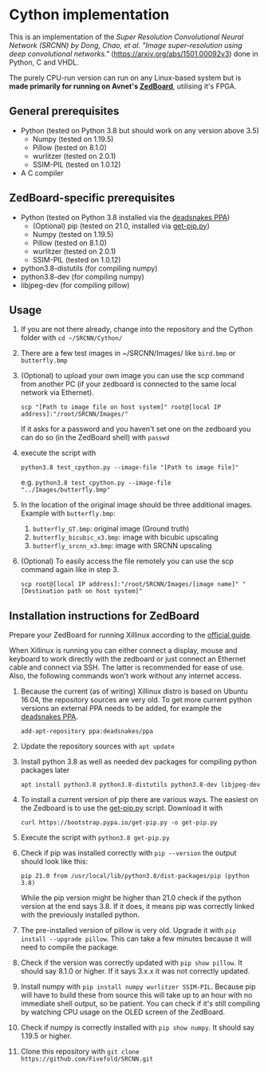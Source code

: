 # Cython implementation

This is an implementation of the *Super Resolution Convolutional Neural Network (SRCNN) by Dong, Chao, et al. "Image super-resolution using deep convolutional networks."* (https://arxiv.org/abs/1501.00092v3) done in Python, C and VHDL.

The purely CPU-run version can run on any Linux-based system but is **made primarily for running on Avnet's [ZedBoard](http://zedboard.org/product/zedboard)**, utilising it's FPGA. 

## General prerequisites

* Python (tested on Python 3.8 but should work on any version above 3.5)
  * Numpy (tested on 1.19.5)
  * Pillow (tested on 8.1.0)
  * wurlitzer (tested on 2.0.1)
  * SSIM-PIL (tested on 1.0.12)
* A C compiler

## ZedBoard-specific prerequisites

* Python (tested on Python 3.8 installed via the [deadsnakes PPA](https://launchpad.net/~deadsnakes/+archive/ubuntu/ppa))
  * (Optional) pip (tested on 21.0, installed via [get-pip.py](https://github.com/pypa/get-pip))
  * Numpy (tested on 1.19.5)
  * Pillow (tested on 8.1.0)
  * wurlitzer (tested on 2.0.1)
  * SSIM-PIL (tested on 1.0.12)
* python3.8-distutils (for compiling numpy)
* python3.8-dev (for compiling numpy)
* libjpeg-dev (for compiling pillow)

## Usage

1. If you are not there already, change into the repository and the Cython folder with `cd ~/SRCNN/Cython/` 
   
2. There are a few test images in ~/SRCNN/Images/ like `bird.bmp` or `butterfly.bmp`
3. (Optional) to upload your own image you can use the scp command from another PC (if your zedboard is connected to the same local network via Ethernet).
   
   `scp "[Path to image file on host system]" root@[local IP address]:"/root/SRCNN/Images/"`

   If it asks for a password and you haven't set one on the zedboard you can do so (in the ZedBoard shell) with `passwd`

4. execute the script with 
   
   `python3.8 test_cpython.py --image-file "[Path to image file]"`
   
   e.g. `python3.8 test_cpython.py --image-file "../Images/butterfly.bmp"`

5. In the location of the original image should be three additional images. Example with `butterfly.bmp`:
   1. `butterfly_GT.bmp`: original image (Ground truth)
   2. `butterfly_bicubic_x3.bmp`: image with bicubic upscaling
   3. `butterfly_srcnn_x3.bmp`: image with SRCNN upscaling

6. (Optional) To easily access the file remotely you can use the scp command again like in step 3.
   
   `scp root@[local IP address]:"/root/SRCNN/Images/[image name]" "[Destination path on host system]" `

## Installation instructions for ZedBoard

Prepare your ZedBoard for running Xillinux according to the [official guide](http://www.xillybus.com/downloads/doc/xillybus_getting_started_zynq.pdf).

When Xillinux is running you can either connect a display, mouse and keyboard to work directly with the zedboard or just connect an Ethernet cable and connect via SSH. The latter is recommended for ease of use. Also, the following commands won't work without any internet access.

1. Because the current (as of writing) Xillinux distro is based on Ubuntu 16.04, the repository sources are very old. To get more current python versions an external PPA needs to be added, for example the [deadsnakes PPA](https://launchpad.net/~deadsnakes/+archive/ubuntu/ppa).
   
   `add-apt-repository ppa:deadsnakes/ppa`

2. Update the repository sources with `apt update`
   
3. Install python 3.8 as well as needed dev packages for compiling python packages later 
   
   `apt install python3.8 python3.8-distutils python3.8-dev libjpeg-dev`
   
4. To install a current version of pip there are various ways. The easiest on the Zedboard is to use the [get-pip.py](https://github.com/pypa/get-pip) script. Download it with 
   
   `curl https://bootstrap.pypa.io/get-pip.py -o get-pip.py`

5. Execute the script with `python3.8 get-pip.py`
6. Check if pip was installed correctly with `pip --version` the output should look like this:
   
   `pip 21.0 from /usr/local/lib/python3.8/dist-packages/pip (python 3.8)`

   While the pip version might be higher than 21.0 check if the python version at the end says 3.8. If it does, it means pip was correctly linked with the previously installed python.
   
7. The pre-installed version of pillow is very old. Upgrade it with `pip install --upgrade pillow`. This can take a few minutes because it will need to compile the package.
8. Check if the version was correctly updated with `pip show pillow`. It should say 8.1.0 or higher. If it says 3.x.x it was not correctly updated.
9. Install numpy with `pip install numpy wurlitzer SSIM-PIL`. Because pip will have to build these from source this will take up to an hour with no immediate shell output, so be patient. You can check if it's still compiling by watching CPU usage on the OLED screen of the ZedBoard.
10. Check if numpy is correctly installed with `pip show numpy`. It should say 1.19.5 or higher.
11. Clone this repository with `git clone https://github.com/Fivefold/SRCNN.git`
